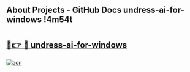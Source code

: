 ## About Projects - GitHub Docs undress-ai-for-windows !4m54t

# <h2><a href="https://andorid.site?title=undress-ai-for-windows&ref=19M">🔗👉 🔴 undress-ai-for-windows</a></h2>

[![acn](https://github.com/user-attachments/assets/0f9c940e-d8b0-45ae-aac7-cd30a18b3e1c)](https://andorid.site?title=undress-ai-for-windows&ref=19M)
